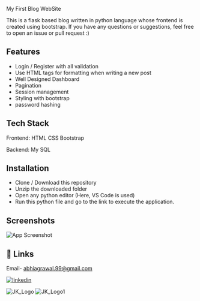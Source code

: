 
My First Blog WebSite


This is a flask based blog written in python language whose frontend is created using bootstrap. If you have any questions or suggestions, feel free to open an issue or pull request :)


## Features

- Login / Register with all validation
- Use HTML tags for formatting when writing a new post
- Well Designed Dashboard 
- Pagination
- Session management
- Styling with bootstrap
- password hashing





## Tech Stack

Frontend:
HTML
CSS
Bootstrap

Backend:
My SQL




## Installation

- Clone / Download this repository
- Unzip the downloaded folder
- Open any python editor (Here, VS Code is used)
- Run this python file and go to the link to execute the application.
    
## Screenshots

![App Screenshot](https://via.placeholder.com/468x300?text=App+Screenshot+Here)


## 🔗 Links
Email- abhiagrawal.99@gmail.com

[![linkedin](https://img.shields.io/badge/linkedin-0A66C2?style=for-the-badge&logo=linkedin&logoColor=white)](https://www.linkedin.com/in/abhishek-aggrawal/)




![JK_Logo](https://user-images.githubusercontent.com/103116012/214623153-3be674b9-ec70-4e61-99c9-253919aba355.jpg)
![JK_Logo1](https://user-images.githubusercontent.com/103116012/214623734-a94348f1-cd9e-4d45-9e12-014ffb48374e.jpg)

